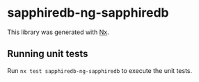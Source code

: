 # sapphiredb-ng-sapphiredb


This library was generated with [Nx](https://nx.dev).

## Running unit tests

Run `nx test sapphiredb-ng-sapphiredb` to execute the unit tests.
